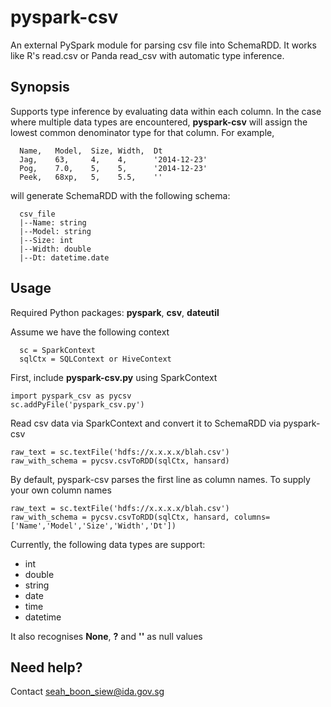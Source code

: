 # pyspark-csv
An external PySpark module for parsing csv file into SchemaRDD. It works like R's read.csv or Panda read_csv with 
automatic type inference.

## Synopsis
Supports type inference by evaluating data within each column. In the case where multiple data types are encountered, **pyspark-csv** will assign the lowest common denominator type for that column. For example,
```
  Name,   Model,  Size, Width,  Dt
  Jag,    63,     4,    4,      '2014-12-23'
  Pog,    7.0,    5,    5,      '2014-12-23'
  Peek,   68xp,   5,    5.5,    ''
```
will generate SchemaRDD with the following schema: 
```
  csv_file 
  |--Name: string  
  |--Model: string
  |--Size: int
  |--Width: double
  |--Dt: datetime.date
```

## Usage
Required Python packages: **pyspark**, **csv**, **dateutil**

Assume we have the following context
```
  sc = SparkContext
  sqlCtx = SQLContext or HiveContext
```

First, include **pyspark-csv.py** using SparkContext
```
import pyspark_csv as pycsv
sc.addPyFile('pyspark_csv.py')
```
Read csv data via SparkContext and convert it to SchemaRDD via pyspark-csv
```
raw_text = sc.textFile('hdfs://x.x.x.x/blah.csv')
raw_with_schema = pycsv.csvToRDD(sqlCtx, hansard)
```
By default, pyspark-csv parses the first line as column names. To supply your own column names
```
raw_text = sc.textFile('hdfs://x.x.x.x/blah.csv')
raw_with_schema = pycsv.csvToRDD(sqlCtx, hansard, columns=['Name','Model','Size','Width','Dt'])
```
Currently, the following data types are support:
- int
- double
- string
- date
- time
- datetime

It also recognises **None**, **?** and **''** as null values

## Need help?
Contact seah_boon_siew@ida.gov.sg
